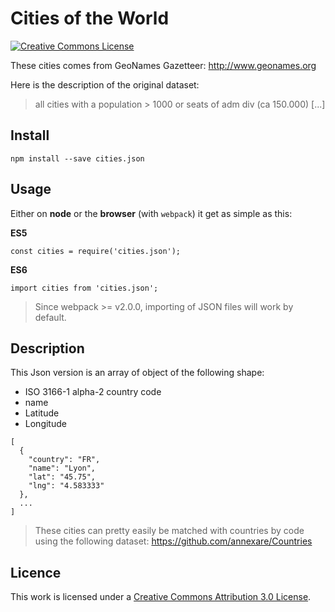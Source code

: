 # Cities of the World
[![Creative Commons License](https://i.creativecommons.org/l/by/3.0/80x15.png)](https://creativecommons.org/licenses/by/3.0/)

These cities comes from GeoNames Gazetteer:
http://www.geonames.org

Here is the description of the original dataset:
> all cities with a population > 1000 or seats of adm div (ca 150.000) [...]

## Install
```
npm install --save cities.json
```

## Usage
Either on **node** or the **browser** (with `webpack`) it get as simple as this:

**ES5**
```
const cities = require('cities.json');
```

**ES6**
```
import cities from 'cities.json';
```

> Since webpack >= v2.0.0, importing of JSON files will work by default.

## Description
This Json version is an array of object of the following shape:
- ISO 3166-1 alpha-2 country code
- name
- Latitude
- Longitude
```
[
  {
    "country": "FR",
    "name": "Lyon",
    "lat": "45.75",
    "lng": "4.583333"
  },
  ...
]
```

> These cities can pretty easily be matched with countries by code using the following dataset:
> https://github.com/annexare/Countries

## Licence

This work is licensed under a [Creative Commons Attribution 3.0 License](https://creativecommons.org/licenses/by/3.0/).

